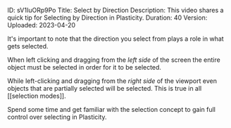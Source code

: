ID: sV1IuORp9Po
Title: Select by Direction
Description: This video shares a quick tip for Selecting by Direction in Plasticity.
Duration: 40
Version: 
Uploaded: 2023-04-20

It's important to note that the direction you select from plays a role in what gets selected.

When left clicking and dragging from the *left side* of the screen the entire object must be selected in order for it to be selected.

While left-clicking and dragging from the *right side* of the viewport even objects that are partially selected will be selected. This is true in all [[selection modes]].

Spend some time and get familiar with the selection concept to gain full control over selecting in Plasticity.
